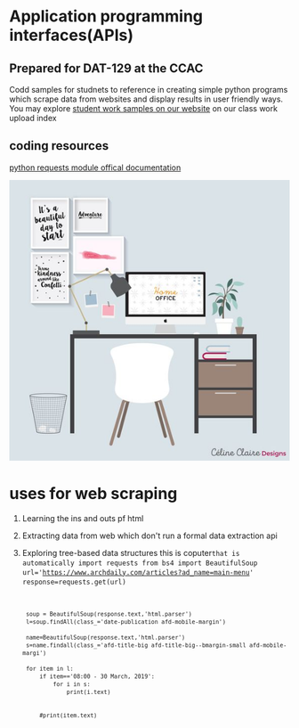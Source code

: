 # Application programming interfaces(APIs)
## Prepared for DAT-129 at the CCAC

Codd samples for studnets to reference in creating simple python programs which scrape data from websites and display results in user friendly ways. You may explore [student work samples on our website][idx] on our class work upload index

## coding resources
[python requests module  offical documentation](http://docs.python-requests.org/en/master/)

[idx]: https://github.com/edarsow/python2

![picture](0c31094c2b9165ca76c725a9f9e876b4.jpg)

# uses for web scraping
1. Learning the ins and outs pf html
2. Extracting data from web which don't run a formal data extraction api
3. Exploring tree-based data structures
        this is coputer<code>that is automatically
        import requests
        from bs4 import BeautifulSoup
        url='https://www.archdaily.com/articles?ad_name=main-menu'
        response=requests.get(url)

        soup = BeautifulSoup(response.text,'html.parser')
        l=soup.findAll(class_='date-publication afd-mobile-margin')

        name=BeautifulSoup(response.text,'html.parser')
        s=name.findall(class_='afd-title-big afd-title-big--bmargin-small afd-mobile-margi')

        for item in l:
            if item=='08:00 - 30 March, 2019':
                for i in s:
                    print(i.text)


            #print(item.text)

